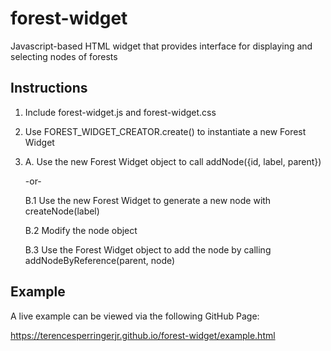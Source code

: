 # forest-widget #
Javascript-based HTML widget that provides interface for displaying and selecting nodes of forests

## Instructions ##
1. Include forest-widget.js and forest-widget.css
2. Use FOREST_WIDGET_CREATOR.create() to instantiate a new Forest Widget
3. A. Use the new Forest Widget object to call addNode({id, label, parent})
   
   -or-
   
   B.1 Use the new Forest Widget to generate a new node with createNode(label)
   
   B.2 Modify the node object   
   
   B.3 Use the Forest Widget object to add the node by calling addNodeByReference(parent, node)

## Example ##
A live example can be viewed via the following GitHub Page:

https://terencesperringerjr.github.io/forest-widget/example.html
